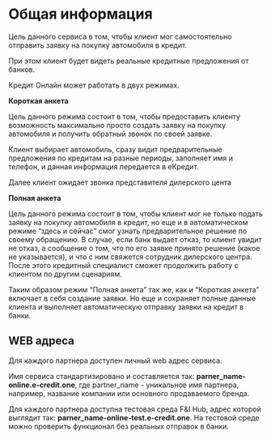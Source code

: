 # Общая информация

Цель данного сервиса в том, чтобы клиент мог самостоятельно отправить заявку на покупку автомобиля в кредит.

При этом клиент будет видеть реальные кредитные предложения от банков.

Кредит Онлайн может работать в двух режимах.

**Короткая анкета** 

Цель данного режима состоит в том, чтобы предоставить клиенту  возможность максимально просто создать заявку на покупку автомобиля и получить обратный звонок по своей заявке.

Клиент выбирает автомобиль, сразу видит предварительные предложения по кредитам на разные периоды, заполняет имя и телефон, и данная информация передается в еКредит.

Далее клиент ожидает звонка представителя дилерского цента

**Полная анкета**

Цель данного режима состоит в том, чтобы клиент мог не только подать заявку на покупку автомобиля в кредит, но еще и в автоматическом режиме “здесь и сейчас” смог узнать предварительное решение по своему обращению.
В случае, если банк выдает отказ, то клиент увидит не отказ, а сообщение о том, что по его заявке принято решение (какое не указывается), и что с ним свяжется сотрудник дилерского центра. После этого кредитный специалист сможет продолжить работу с клиентом по другим сценариям.

Таким образом режим “Полная анкета” так же, как и “Короткая анкета” включает в себя создание заявки. Но еще и сохраняет полные данные клиента и выполняет автоматическую отправку заявки на кредит в банки.

## WEB адреса
Для каждого партнера доступен личный web адрес сервиса.

Имя сервиса стандартизировано и составляется так: **parner_name-online.e-credit.one**, где partner_name - уникальное имя партнера, например, название компании или основного продаваемого бренда.

Для каждого партнера доступна тестовая среда F&I Hub, адрес которой выглядит так: **parner_name-online-test.e-credit.one**. На тестовой среде можно проверить функционал без реальных отправок в банки.
